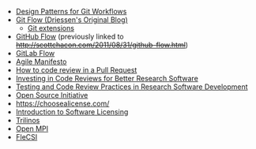 <!-- collaborative-sw-dev -->
  * [Design Patterns for Git Workflows](https://docs.google.com/document/d/1uVQYI2cmNx09fDkHDA136yqDTqayhxqfvjFiuUue7wo/edit#heading=h.s9tckbspfqj8)
  * [Git Flow (Driessen's Original Blog)](https://nvie.com/posts/a-successful-git-branching-model/)
    * [Git extensions](https://github.com/nvie/gitflow)
  * [GitHub Flow](https://docs.github.com/en/get-started/quickstart/github-flow) (previously linked to ~~http://scottchacon.com/2011/08/31/github-flow.html~~)
  * [GitLab Flow](https://docs.gitlab.com/ee/topics/gitlab_flow.html)
  * [Agile Manifesto](http://agilemanifesto.org/)
  * [How to code review in a Pull Request](https://blog.codacy.com/how-to-code-review-in-a-pull-request/)
  * [Investing in Code Reviews for Better Research Software](https://ideas-productivity.org/events/hpc-best-practices-webinars/#webinar068)
  * [Testing and Code Review Practices in Research Software Development](https://ideas-productivity.org/events/hpc-best-practices-webinars/#webinar044)
  * [Open Source Initiative](https://opensource.org/)
  * <https://choosealicense.com/>
  * [Introduction to Software Licensing](https://ideas-productivity.org/events/hpc-best-practices-webinars/#webinar024)
  * [Trilinos](https://trilinos.github.io/)
  * [Open MPI](https://www.open-mpi.org)
  * [FleCSI](https://flecsi.github.io/flecsi)